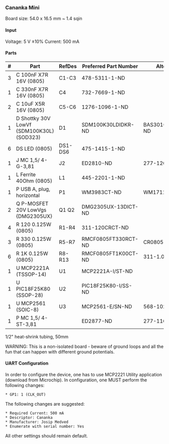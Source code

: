 ### Cananka Mini ###

Board size: 54.0 x 16.5 mm ~ 1.4 sqin


#### Input ####

Voltage: 5 V ±10%
Current: 500 mA


#### Parts ####

|  # | Part                                      | RefDes  | Preferred Part Number      | Alternate Part Number           |
|---:|-------------------------------------------|---------|----------------------------|---------------------------------|
|  3 | C 100nF X7R 16V (0805)                    | C1-C3   | 478-5311-1-ND              |                                 |
|  1 | C 330nF X7R 16V (0805)                    | C4      | 732-7669-1-ND              |                                 |
|  2 | C 10uF X5R 16V (0805)                     | C5-C6   | 1276-1096-1-ND             |                                 |
|  1 | D Shottky 30V LowVf {SDM100K30L} (SOD323) | D1      | SDM100K30LDIDKR-ND         | BAS3010A03WE6327HTSA1CT-ND      |
|  6 | DS LED (0805)                             | DS1-DS6 | 475-1415-1-ND              |                                 |
|  1 | J MC 1,5/ 4-G-3,81                        | J2      | ED2810-ND                  | 277-1208-ND                     |
|  1 | L Ferrite 40Ohm (0805)                    | L1      | 445-2201-1-ND              |                                 |
|  1 | P USB A, plug, horizontal                 | P1      | WM3983CT-ND                | WM17118-ND                      |
|  2 | Q P-MOSFET 20V LowVgs {DMG2305UX}         | Q1 Q2   | DMG2305UX-13DICT-ND        |                                 |
|  4 | R 120 0.125W (0805)                       | R1-R4   | 311-120CRCT-ND             |                                 |
|  3 | R 330 0.125W (0805)                       | R5-R7   | RMCF0805FT330RCT-ND        | CR0805-FX-3300GLFCT-ND          |
|  6 | R 1K 0.125W (0805)                        | R8-R13  | RMCF0805FT1K00CT-ND        | 311-1.00KCRCT-ND                |
|  1 | U MCP2221A (TSSOP-14)                     | U1      | MCP2221A-I/ST-ND           |                                 |
|  1 | U PIC18F25K80 (SSOP-28)                   | U2      | PIC18F25K80-I/SS-ND        |                                 |
|  1 | U MCP2561 (SOIC-8)                        | U3      | MCP2561-E/SN-ND            | 568-10289-1-ND                  |
|  1 | P MC 1,5/ 4-ST-3,81                       |         | ED2877-ND                  | 277-1163-ND                     |

1/2" heat-shrink tubing, 50mm


WARNING: This is a non-isolated board - beware of ground loops and all the fun
that can happen with different ground potentials.



#### UART Configuration ####

In order to configure the device, one has to use MCP2221 Utility application
(download from Microchip). In configuration, one MUST perform the following
changes:

    * GP1: 1 (CLK_OUT)

The following changes are suggested:

    * Required Current: 500 mA
    * Descriptor: Cananka
    * Manufacturer: Josip Medved
    * Enumerate with serial number: Yes

All other settings should remain default.
